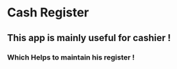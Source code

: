 # Cash Register

## This app is mainly useful for cashier ! 
### Which Helps to maintain his register !




 
